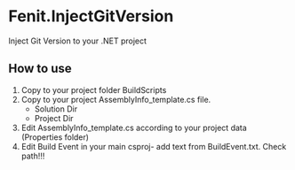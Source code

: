 # Fenit.InjectGitVersion
Inject Git Version to your .NET project
<h2> How to use</h2>
  
1. Copy to your project folder BuildScripts
2. Copy to your project AssemblyInfo_template.cs file.
	- Solution Dir
	- Project Dir
3. Edit AssemblyInfo_template.cs according to your project data (Properties folder)
4. Edit Build Event in your main csproj- add text from BuildEvent.txt. Check path!!!
